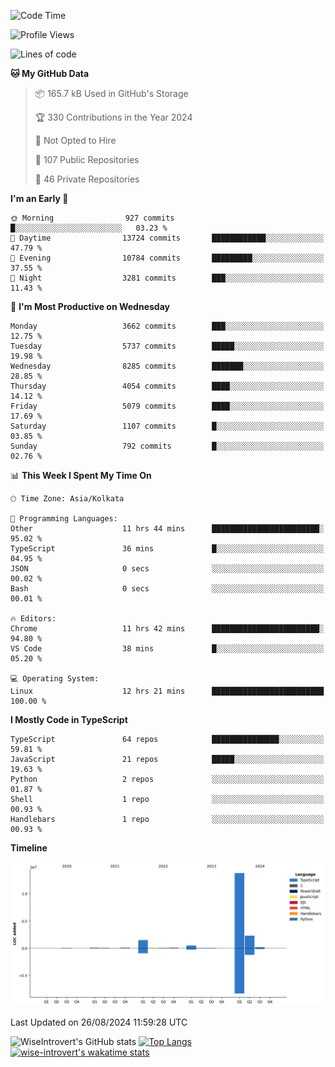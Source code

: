 <!--START_SECTION:waka-->
![Code Time](http://img.shields.io/badge/Code%20Time-1%2C544%20hrs%2032%20mins-blue)

![Profile Views](http://img.shields.io/badge/Profile%20Views-0-blue)

![Lines of code](https://img.shields.io/badge/From%20Hello%20World%20I%27ve%20Written-19.0%20million%20lines%20of%20code-blue)

**🐱 My GitHub Data** 

> 📦 165.7 kB Used in GitHub's Storage 
 > 
> 🏆 330 Contributions in the Year 2024
 > 
> 🚫 Not Opted to Hire
 > 
> 📜 107 Public Repositories 
 > 
> 🔑 46 Private Repositories 
 > 
**I'm an Early 🐤** 

```text
🌞 Morning                927 commits         █░░░░░░░░░░░░░░░░░░░░░░░░   03.23 % 
🌆 Daytime                13724 commits       ████████████░░░░░░░░░░░░░   47.79 % 
🌃 Evening                10784 commits       █████████░░░░░░░░░░░░░░░░   37.55 % 
🌙 Night                  3281 commits        ███░░░░░░░░░░░░░░░░░░░░░░   11.43 % 
```
📅 **I'm Most Productive on Wednesday** 

```text
Monday                   3662 commits        ███░░░░░░░░░░░░░░░░░░░░░░   12.75 % 
Tuesday                  5737 commits        █████░░░░░░░░░░░░░░░░░░░░   19.98 % 
Wednesday                8285 commits        ███████░░░░░░░░░░░░░░░░░░   28.85 % 
Thursday                 4054 commits        ████░░░░░░░░░░░░░░░░░░░░░   14.12 % 
Friday                   5079 commits        ████░░░░░░░░░░░░░░░░░░░░░   17.69 % 
Saturday                 1107 commits        █░░░░░░░░░░░░░░░░░░░░░░░░   03.85 % 
Sunday                   792 commits         █░░░░░░░░░░░░░░░░░░░░░░░░   02.76 % 
```


📊 **This Week I Spent My Time On** 

```text
🕑︎ Time Zone: Asia/Kolkata

💬 Programming Languages: 
Other                    11 hrs 44 mins      ████████████████████████░   95.02 % 
TypeScript               36 mins             █░░░░░░░░░░░░░░░░░░░░░░░░   04.95 % 
JSON                     0 secs              ░░░░░░░░░░░░░░░░░░░░░░░░░   00.02 % 
Bash                     0 secs              ░░░░░░░░░░░░░░░░░░░░░░░░░   00.01 % 

🔥 Editors: 
Chrome                   11 hrs 42 mins      ████████████████████████░   94.80 % 
VS Code                  38 mins             █░░░░░░░░░░░░░░░░░░░░░░░░   05.20 % 

💻 Operating System: 
Linux                    12 hrs 21 mins      █████████████████████████   100.00 % 
```

**I Mostly Code in TypeScript** 

```text
TypeScript               64 repos            ███████████████░░░░░░░░░░   59.81 % 
JavaScript               21 repos            █████░░░░░░░░░░░░░░░░░░░░   19.63 % 
Python                   2 repos             ░░░░░░░░░░░░░░░░░░░░░░░░░   01.87 % 
Shell                    1 repo              ░░░░░░░░░░░░░░░░░░░░░░░░░   00.93 % 
Handlebars               1 repo              ░░░░░░░░░░░░░░░░░░░░░░░░░   00.93 % 
```



**Timeline**

![Lines of Code chart](https://raw.githubusercontent.com/wise-introvert/wise-introvert/master/assets/bar_graph.png)


 Last Updated on 26/08/2024 11:59:28 UTC
<!--END_SECTION:waka-->

![WiseIntrovert's GitHub stats](https://github-readme-stats.vercel.app/api?username=wise-introvert&count_private=true&show_icons=true)
[![Top Langs](https://github-readme-stats.vercel.app/api/top-langs/?username=wise-introvert&langs_count=10)](https://github.com/anuraghazra/github-readme-stats)
[![wise-introvert's wakatime stats](https://github-readme-stats.vercel.app/api/wakatime?username=wiseintrovert)](https://github.com/anuraghazra/github-readme-stats)
